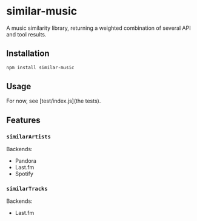 # similar-music
A music similarity library, returning a weighted combination of several API and tool results.

## Installation

```bash
npm install similar-music
```

## Usage

For now, see [test/index.js](the tests).

## Features

### `similarArtists`

Backends:
- Pandora
- Last.fm
- Spotify

### `similarTracks`

Backends:
- Last.fm
